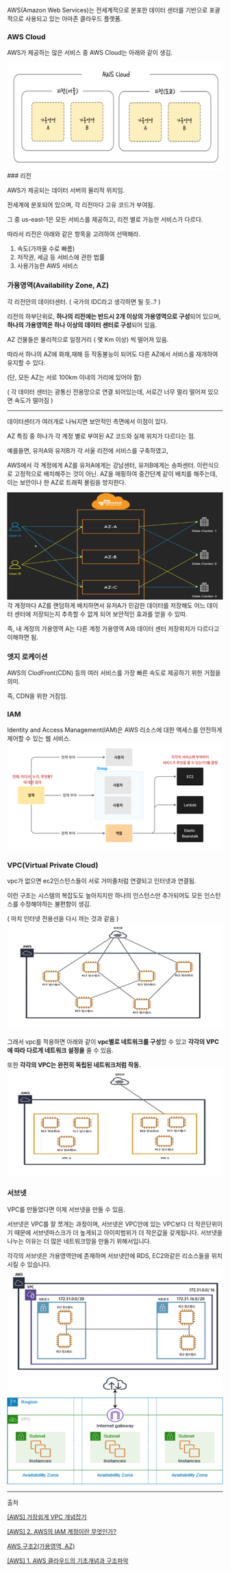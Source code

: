 AWS(Amazon Web Services)는 전세계적으로 분포한 데이터 센터를 기반으로 포괄적으로 사용되고 있는 아마존 클라우드 플랫폼.

### AWS Cloud

AWS가 제공하는 많은 서비스 중 AWS Cloud는 아래와 같이 생김.

<img src="img/image-25.png" width="600" height="250" />
### 리전

AWS가 제공되는 데이터 서버의 물리적 위치임.

전세계에 분포되어 있으며, 각 리전마다 고유 코드가 부여됨.

그 중 us-east-1은 모든 서비스를 제공하고, 리전 별로 가능한 서비스가 다르다.

따라서 리전은 아래와 같은 항목을 고려하여 선택해라.

1. 속도(가까울 수로 빠름)
2. 저작권, 세금 등 서비스에 관한 법률
3. 사용가능한 AWS 서비스

### 가용영역(Availability Zone, AZ)

각 리전안의 데이터센터. ( 국가의 IDC라고 생각하면 될 듯..? )

리전의 하부단위로, **하나의 리전에는 반드시 2개 이상의 가용영역으로 구성**되어 있으며, **하나의 가용영역은 하나 이상의 데이터 센터로 구성**되어 있음.

AZ 건물들은 물리적으로 일정거리 ( 몇 Km 이상) 씩 떨어져 있음.

따라서 하나의 AZ에 화재,재해 등 작동불능이 되어도 다른 AZ에서 서비스를 재개하여 유지할 수 있다.

(단, 모든 AZ는 서로 100km 이내의 거리에 있어야 함)

( 각 데이터 센터는 광통신 전용망으로 연결 되어있는데, 서로간 너무 멀리 떨어져 있으면 속도가 떨어짐 )

---

데이터센터가 여러개로 나눠지면 보안적인 측면에서 이점이 있다.

AZ 특징 중 하나가 각 계정 별로 부여된 AZ 코드와 실제 위치가 다르다는 점.

예를들면, 유저A와 유저B가 각 서울 리전에 서비스를 구축하였고,

AWS에서 각 계정에게 AZ를 유저A에게는 강남센터, 유저B에게는 송파센터. 이런식으로 고정적으로 배치해주는 것이 아닌. AZ을 매핑하여 중간단계 같이 배치를 해주는데, 이는 보안이나 한 AZ로 트래픽 몰림을 방지한다.

<img src="img/image-26.png" width="600" height="250" />
각 계정마다 AZ를 랜덤하게 배치하면서 유저A가 민감한 데이터를 저장해도 어느 데이터 센터에 저장되는지 추측할 수 없게 되어 보안적인 효과를 얻을 수 있따.

즉, 내 계정의 가용영역 A는 다른 계정 가용영역 A와 데이터 센터 저장위치가 다르다고 이해하면 됨.

### 엣지 로케이션

AWS의 ClodFront(CDN) 등의 여러 서비스를 가장 빠른 속도로 제공하기 위한 거점을 의미.

즉, CDN을 위한 거짐임.

### IAM

Identity and Access Management(IAM)은 AWS 리소스에 대한 액세스를 안전하게 제어할 수 있는 웹 서비스.
<img src="img/image-27.png" width="600" height="250" />

### VPC(Virtual Private Cloud)

vpc가 없으면 ec2인스턴스들이 서로 거미줄처럼 연결되고 인터넷과 연결됨.

이런 구조는 시스템의 복잡도도 높아지지만 하나의 인스턴스만 추가되어도 모든 인스턴스를 수정해야하는 불편함이 생김.

( 마치 인터넷 전용선을 다시 까는 것과 같음 )
<img src="img/image-28.png" width="600" height="250" />

그래서 vpc를 적용하면 아래와 같이 **vpc별로 네트워크를 구성**할 수 있고 **각각의 VPC에 따라 다르게 네트워크 설정을** 줄 수 있음.

또한 **각각의 VPC는 완전히 독립된 네트워크처럼 작동.**
<img src="img/image-29.png" width="600" height="250" />



### 서브넷

VPC를 만들었다면 이제 서브넷을 만들 수 있음.

서브넷은 VPC를 잘 쪼개는 과정이며, 서브넷은 VPC안에 있는 VPC보다 더 작은단위이기 때문에  서브넷마스크가 더 높게되고 아이피범위가 더 작은값을 갖게됩니다. 서브넷을 나누는 이유는 더 많은 네트워크망을 만들기 위해서입니다.

각각의 서브넷은 가용영역안에 존재하며 서브넷안에 RDS, EC2와같은 리소스들을 위치시킬 수 있습니다.
<img src="img/image-30.png" width="600" height="250" />
<img src="img/image-31.png" width="600" height="250" />

----
출처

[[AWS] 가장쉽게 VPC 개념잡기](https://medium.com/harrythegreat/aws-가장쉽게-vpc-개념잡기-71eef95a7098)

[[AWS] 2. AWS의 IAM 계정이란 무엇인가?](https://brunch.co.kr/@danni/14)

[AWS 구조2(가용영역, AZ)](https://velog.io/@eeapbh/AWS-구조2가용영역-AZ)

[[AWS] 1. AWS 클라우드의 기초개념과 구조파악](https://brunch.co.kr/@danni/12)